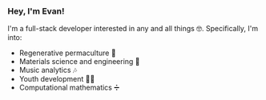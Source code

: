### Hey, I'm Evan!   

I'm a full-stack developer interested in any and all things 🤓. Specifically, I'm into:
* Regenerative permaculture 🌳
* Materials science and engineering 🔬
* Music analytics 🎶
* Youth development 🧑‍🏫
* Computational mathematics ➗

